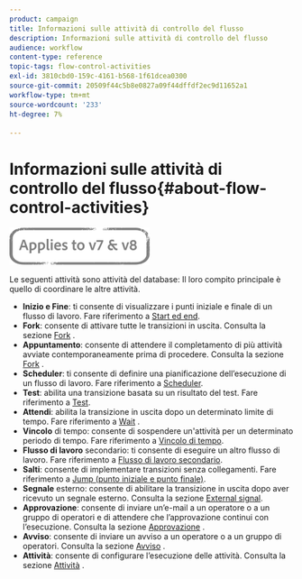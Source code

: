 ```yaml
---
product: campaign
title: Informazioni sulle attività di controllo del flusso
description: Informazioni sulle attività di controllo del flusso
audience: workflow
content-type: reference
topic-tags: flow-control-activities
exl-id: 3810cbd0-159c-4161-b568-1f61dcea0300
source-git-commit: 20509f44c5b8e0827a09f44dffdf2ec9d11652a1
workflow-type: tm+mt
source-wordcount: '233'
ht-degree: 7%

---
```


# Informazioni sulle attività di controllo del flusso{#about-flow-control-activities}

![](../../assets/common.svg)

Le seguenti attività sono attività del database: Il loro compito principale è quello di coordinare le altre attività.

* **Inizio e Fine**: ti consente di visualizzare i punti iniziale e finale di un flusso di lavoro. Fare riferimento a [Start ed end](start-and-end.md).
* **Fork**: consente di attivare tutte le transizioni in uscita. Consulta la sezione [Fork](fork.md) .
* **Appuntamento**: consente di attendere il completamento di più attività avviate contemporaneamente prima di procedere. Consulta la sezione [Fork](fork.md) .
* **Scheduler**: ti consente di definire una pianificazione dell’esecuzione di un flusso di lavoro. Fare riferimento a [Scheduler](scheduler.md).
* **Test**: abilita una transizione basata su un risultato del test. Fare riferimento a [Test](test.md).
* **Attendi**: abilita la transizione in uscita dopo un determinato limite di tempo. Fare riferimento a [Wait](wait.md) .
* **Vincolo** di tempo: consente di sospendere un&#39;attività per un determinato periodo di tempo. Fare riferimento a [Vincolo di tempo](time-constraint.md).
* **Flusso di lavoro** secondario: ti consente di eseguire un altro flusso di lavoro. Fare riferimento a [Flusso di lavoro secondario](sub-workflow.md).
* **Salti**: consente di implementare transizioni senza collegamenti. Fare riferimento a [Jump (punto iniziale e punto finale)](jump--start-point-and-end-point-.md).
* **Segnale** esterno: consente di abilitare la transizione in uscita dopo aver ricevuto un segnale esterno. Consulta la sezione [External signal](external-signal.md).
* **Approvazione**: consente di inviare un’e-mail a un operatore o a un gruppo di operatori e di attendere che l’approvazione continui con l’esecuzione. Consulta la sezione [Approvazione](approval.md) .
* **Avviso**: consente di inviare un avviso a un operatore o a un gruppo di operatori. Consulta la sezione [Avviso](alert.md) .
* **Attività**: consente di configurare l’esecuzione delle attività. Consulta la sezione [Attività](task.md) .
